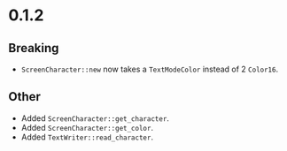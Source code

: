 # 0.1.2

## Breaking

- `ScreenCharacter::new` now takes a `TextModeColor` instead of 2 `Color16`.

## Other
- Added `ScreenCharacter::get_character`.
- Added `ScreenCharacter::get_color`.
- Added `TextWriter::read_character`.
